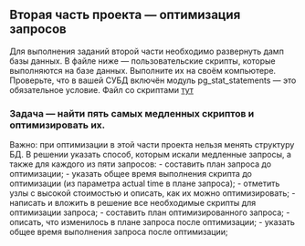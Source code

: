 ## Вторая часть проекта — оптимизация запросов
  Для выполнения заданий второй части необходимо развернуть дамп базы данных.
  В файле ниже — пользовательские скрипты, которые выполняются на базе данных. Выполните их на своём компьютере. Проверьте, что в вашей СУБД включён модуль pg_stat_statements — это обязательное условие.
  Файл со скриптами [тут](https://github.com/SayJustOnlyMe/portfolio/blob/main/SQL/Yandex%20Workshop/SQL%20for%20development/Module%204/user_scripts.sql)
  
  ### Задача — найти пять самых медленных скриптов и оптимизировать их. 
  Важно: при оптимизации в этой части проекта нельзя менять структуру БД.
  В решении указать способ, которым искали медленные запросы, а также для каждого из пяти запросов:
    - составить план запроса до оптимизации;
    - указать общее время выполнения скрипта до оптимизации (из параметра actual time в плане запроса);
    - отметить узлы с высокой стоимостью и описать, как их можно оптимизировать;
    - написать и вложить в решение все необходимые скрипты для оптимизации запроса;
    - составить план оптимизированного запроса;
    - описать, что изменилось в плане запроса после оптимизации;
    - указать общее время выполнения запроса после оптимизации;
